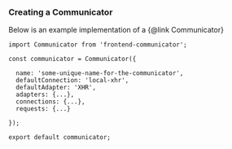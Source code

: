 ### Creating a Communicator

Below is an example implementation of a {@link Communicator}
```
import Communicator from 'frontend-communicator';

const communicator = Communicator({

  name: 'some-unique-name-for-the-communicator',
  defaultConnection: 'local-xhr',
  defaultAdapter: 'XHR',
  adapters: {...},
  connections: {...},
  requests: {...}

});

export default communicator;
```